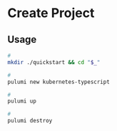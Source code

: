 # Create Project

## Usage

```sh
#
mkdir ./quickstart && cd "$_"

#
pulumi new kubernetes-typescript

#
pulumi up

#
pulumi destroy
```
